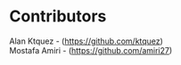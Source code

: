 # Contributors

Alan Ktquez - (https://github.com/ktquez)  
Mostafa Amiri - (https://github.com/amiri27)